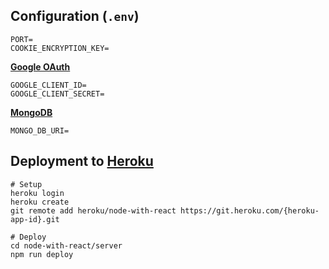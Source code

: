 ## Configuration (`.env`)

```
PORT=
COOKIE_ENCRYPTION_KEY=
```

**[Google OAuth](https://console.developers.google.com/apis/credentials)**

```
GOOGLE_CLIENT_ID=
GOOGLE_CLIENT_SECRET=
```

**[MongoDB](https://cloud.mongodb.com)**

```
MONGO_DB_URI=
```

## Deployment to [Heroku](https://devcenter.heroku.com/articles/heroku-cli)

```console
# Setup
heroku login
heroku create
git remote add heroku/node-with-react https://git.heroku.com/{heroku-app-id}.git

# Deploy
cd node-with-react/server
npm run deploy
```
